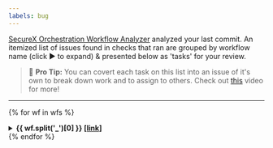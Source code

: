 ```yaml
---
labels: bug
---
```


[SecureX Orchestration Workflow Analyzer](https://github.com/ciscomanagedservices/sxo-analyzer) analyzed your last commit. An itemized list of issues found in checks that ran are grouped by workflow name (click ▶ to expand) & presented below as 'tasks' for your review.

> 🎯 **Pro Tip:** You can covert each task on this list into an issue of it's own to break down work and to assign to others. Check out [this](https://m.youtube.com/watch?v=BplF7vHXewA) video for more!

---


{% for wf in wfs %}
<details>
<summary><strong>{{ wf.split('_')[0] }} [<a href="../blob/master/{{wf}}">link</a>]</strong></summary>
{% if issues.get(wf) != None %}
### 😞 Failed
{% for issue in issues.get(wf) %}
- [ ] {{ issue['title'] }} - {{ issue['description'] }} - {{ issue['moreInfo']}}
{% endfor %}
{% endif %}

{% if warnings.get(wf) != None %}
### 😶 Warnings
{% for warning in warnings.get(wf) %}
- [ ] {{ warning['title'] }} - {{ warning['description'] }} - {{ warning['moreInfo']}}
{% endfor %}
{% endif %}

{% if successes.get(wf) != None %}
### 🥳 Passed
{% for success in successes.get(wf) %}
- [x] {{ success['title'] }} - {{ success['description'] }} - {{ success['moreInfo']}}
{% endfor %}
{% endif %}
</details>
{% endfor %}
